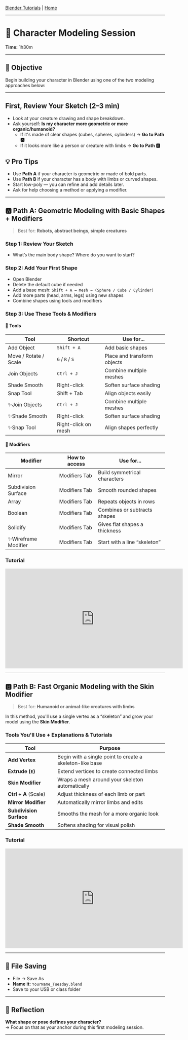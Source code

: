[Blender Tutorials](README.md) | [Home](../../README.md)

-------------------------------------------------------------------------------

# 👾 Character Modeling Session  
**Time:** 1h30m

---

## 🎯 Objective  
Begin building your character in Blender using one of the two modeling approaches below:

---

## First, Review Your Sketch (2–3 min)

- Look at your creature drawing and shape breakdown.  
- Ask yourself: **Is my character more geometric or more organic/humanoid?**  
  - If it's made of clear shapes (cubes, spheres, cylinders) → **Go to Path 🅰️**
  - If it looks more like a person or creature with limbs → **Go to Path 🅱️**

## 💡 Pro Tips

- Use **Path A** if your character is geometric or made of bold parts.  
- Use **Path B** if your character has a body with limbs or curved shapes.  
- Start low-poly — you can refine and add details later.  
- Ask for help choosing a method or applying a modifier.
  
---

## 🅰️ Path A: **Geometric Modeling with Basic Shapes + Modifiers**

> Best for: **Robots, abstract beings, simple creatures**

### Step 1: Review Your Sketch 
- What’s the main body shape? Where do you want to start?

### Step 2: Add Your First Shape  
- Open Blender  
- Delete the default cube if needed  
- Add a base mesh: `Shift + A → Mesh → (Sphere / Cube / Cylinder)`  
- Add more parts (head, arms, legs) using new shapes  
- Combine shapes using tools and modifiers

### Step 3: Use These Tools & Modifiers

#### 🔧 Tools

| Tool                      | Shortcut               | Use for...                     |
|---------------------------|------------------------|--------------------------------|
| Add Object                | `Shift + A`            | Add basic shapes               |
| Move / Rotate / Scale     | `G` / `R` / `S`        | Place and transform objects    |
| Join Objects              | `Ctrl + J`             | Combine multiple meshes        |
| Shade Smooth              | Right-click            | Soften surface shading         |
| Snap Tool                 | Shift + Tab            | Align objects easily           |
| ✨Join Objects            | `Ctrl + J`             | Combine multiple meshes        |
| ✨Shade Smooth            | Right-click            | Soften surface shading         |
| ✨Snap Tool               | Right-click on mesh    | Align shapes perfectly         |

#### 🧰 Modifiers

| Modifier              | How to access   | Use for...                     |
|-----------------------|-----------------|--------------------------------|
| Mirror                | Modifiers Tab   | Build symmetrical characters   |
| Subdivision Surface   | Modifiers Tab   | Smooth rounded shapes          |
| Array                 | Modifiers Tab   | Repeats objects in rows        |
| Boolean               | Modifiers Tab   | Combines or subtracts shapes   |
| Solidify              | Modifiers Tab   | Gives flat shapes a thickness  |
| ✨Wireframe Modifier  | Modifiers Tab   | Start with a line “skeleton”   |

### Tutorial

<iframe width="560" height="315" src="https://www.youtube.com/embed/zRsLUXSTN_U?si=mbwgRH-vGkSSFE1G" title="YouTube video player" frameborder="0" allow="accelerometer; autoplay; clipboard-write; encrypted-media; gyroscope; picture-in-picture; web-share" referrerpolicy="strict-origin-when-cross-origin" allowfullscreen></iframe>

---

## 🅱️ Path B: **Fast Organic Modeling with the Skin Modifier**

> Best for: **Humanoid or animal-like creatures with limbs**

In this method, you'll use a single vertex as a “skeleton” and grow your model using the **Skin Modifier**.

### Tools You'll Use + Explanations & Tutorials

| Tool                      | Purpose                                                            |
|---------------------------|--------------------------------------------------------------------|
| **Add Vertex**            | Begin with a single point to create a skeleton-like base           |
| **Extrude (`E`)**         | Extend vertices to create connected limbs                          |
| **Skin Modifier**         | Wraps a mesh around your skeleton automatically                    |
| **Ctrl + A** (Scale)      | Adjust thickness of each limb or part                              |
| **Mirror Modifier**       | Automatically mirror limbs and edits                               |
| **Subdivision Surface**   | Smooths the mesh for a more organic look                           |
| **Shade Smooth**          | Softens shading for visual polish                                  |

### Tutorial

<iframe width="560" height="315" src="https://www.youtube.com/embed/DAAwy_l4jw4?si=5kIERwnWNljiJ1sa&amp;start=75" title="YouTube video player" frameborder="0" allow="accelerometer; autoplay; clipboard-write; encrypted-media; gyroscope; picture-in-picture; web-share" referrerpolicy="strict-origin-when-cross-origin" allowfullscreen></iframe>

---

## 💾 File Saving

- File → Save As  
- **Name it:** `YourName_Tuesday.blend`  
- Save to your USB or class folder

---

## 📝 Reflection

**What shape or pose defines your character?**  
→ Focus on that as your anchor during this first modeling session.

---


